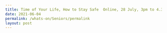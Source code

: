 ```yaml
---
title: Time of Your Life, How to Stay Safe  Online, 28 July, 3pm to 4.30pm
date: 2021-06-04
permalink: /whats-on/Seniors/permalink
layout: post
---
```


